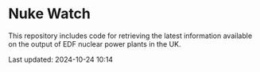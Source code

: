 # Nuke Watch

This repository includes code for retrieving the latest information available on the output of EDF nuclear power plants in the UK.

Last updated: 2024-10-24 10:14